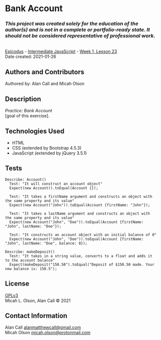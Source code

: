 # Bank Account

### _This project was created solely for the education of the author(s) and is not in a complete or portfolio-ready state. It should not be considered representative of professional work._
\
[Epicodus](https://www.epicodus.com/) - [Intermediate JavaScript](https://www.learnhowtoprogram.com/intermediate-javascript) - [Week 1, Lesson 23](https://www.learnhowtoprogram.com/intermediate-javascript/object-oriented-javascript/address-book-movie-tickets-bank-account)
\
Date created: 2021-01-26

## Authors and Contributors
Authored by: Alan Call and Micah Olson 

## Description
_Practice: Bank Account_  
[goal of this exercise].

## Technologies Used
* HTML
* CSS (extended by Bootstrap 4.5.3)
* JavaScript (extended by jQuery 3.5.1)

## Tests
  ```
  Describe: Account()
    Test: "It will construct an account object"
    Expect(new Account().toEqual(Account {});

    Test: "It takes a firstName argument and constructs an object with the same property and its value"
    Expect(new Account("John")).toEqual(Account {firstName: "John"});

    Test: "It takes a lastName argument and constructs an object with the same property and its value"
    Expect(new Account("John", "Doe")).toEqual(Account {firstName: "John", lastName: "Doe"});

    Test: "It constructs an account object with an initial balance of 0"
    Expect(new Account("John", "Doe")).toEqual(Account {firstName: "John", lastName: "Doe", balance: 0});

  Describe: makeDeposit()
    Test: "It takes in a string value, converts to a float and adds it to the account balance"
    Expect(makeDeposit("150.50").toEqual("Deposit of $150.50 made. Your new balance is: 150.5");
  ```

## License
[GPLv3](https://choosealicense.com/licenses/gpl-3.0/)\
Micah L. Olson, Alan Call &copy; 2021

## Contact Information
Alan Call alanmatthewcall@gmail.com  
Micah Olson micah.olson@protonmail.com  